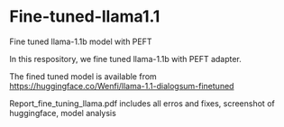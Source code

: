 # Fine-tuned-llama1.1
Fine tuned llama-1.1b model with PEFT

In this respository, we fine tuned llama-1.1b with PEFT adapter. 

The fined tuned model is available from https://huggingface.co/Wenfi/llama-1.1-dialogsum-finetuned

Report_fine_tuning_llama.pdf includes all erros and fixes, screenshot of huggingface, model analysis
